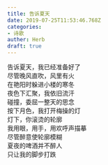 ```yaml
---  
title: 告诉夏天  
date: 2019-07-25T11:53:46.768Z  
categories:  
- 诗歌  
auther: Herb   
draft: true
---  
```

告诉夏天，我已经准备好了  
尽管晚风直吹，风里有火    
在艳阳时躲进小楼的寒冬  
夜色下汇聚，我依旧流汗  
碰撞，委屈一整天的思念    
按下月色，我打开梅操的灯  
灯下，你滚烫的轮廓  
我用眼，用手，用欢呼声描摹    
尽管醉意使轮廓模糊  
夏夜的啤酒并不醉人  
只让我的脚步打跌  
